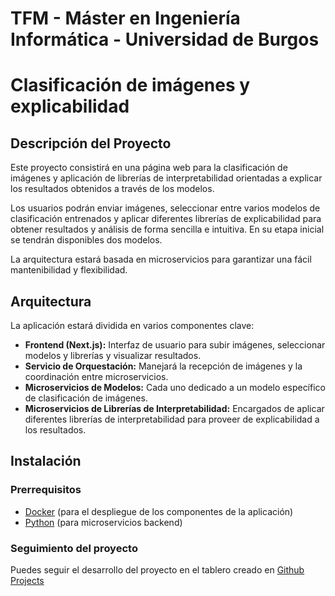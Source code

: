 # TFM - Máster en Ingeniería Informática - Universidad de Burgos

# Clasificación de imágenes y explicabilidad

## Descripción del Proyecto

Este proyecto consistirá en una página web para la clasificación de imágenes y aplicación de librerías de interpretabilidad orientadas a explicar los resultados obtenidos a través de los modelos. 

Los usuarios podrán enviar imágenes, seleccionar entre varios modelos de clasificación entrenados y aplicar diferentes librerías de explicabilidad para obtener resultados y análisis de forma sencilla e intuitiva. En su etapa inicial se tendrán disponibles dos modelos.

La arquitectura estará basada en microservicios para garantizar una fácil mantenibilidad y flexibilidad.

## Arquitectura

La aplicación estará dividida en varios componentes clave:
- **Frontend (Next.js):** Interfaz de usuario para subir imágenes, seleccionar modelos y librerías y visualizar resultados.
- **Servicio de Orquestación:** Manejará la recepción de imágenes y la coordinación entre microservicios.
- **Microservicios de Modelos:** Cada uno dedicado a un modelo específico de clasificación de imágenes.
- **Microservicios de Librerías de Interpretabilidad:** Encargados de aplicar diferentes librerías de interpretabilidad para proveer de explicabilidad a los resultados.

## Instalación

### Prerrequisitos
- [Docker](https://www.docker.com/) (para el despliegue de los componentes de la aplicación)
- [Python](https://www.python.org/) (para microservicios backend)

### Seguimiento del proyecto
Puedes seguir el desarrollo del proyecto en el tablero creado en [Github Projects](https://github.com/users/sandralopez/projects/4) 